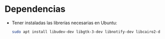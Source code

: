 # Dependencias

- Tener instaladas las librerías necesarias en Ubuntu:

  ```bash
  sudo apt install libudev-dev libgtk-3-dev libnotify-dev libcairo2-dev
  ```
